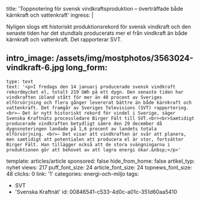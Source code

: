 title: 'Toppnotering för svensk vindkraftsproduktion – överträffade både kärnkraft och vattenkraft'
ingress: |
  <p>Nyligen slogs ett historiskt produktionsrekord för svensk vindkraft och den senaste tiden har det stundtals producerats mer el från vindkraft än både kärnkraft och vattenkraft. Det rapporterar SVT.
  </p>
  
intro_image: /assets/img/mostphotos/3563024-vindkraft-6.jpg
long_form:
  -
    type: text
    text: '<p>I fredags den 14 januari producerade svensk vindkraft rekordmycket el, totalt 219 GWh på ett dygn. Den senaste tiden har vindkraften ibland stått för mer än 40 procent av Sveriges elförsörjning och flera gånger levererat bättre än både kärnkraft och vattenkraft. Det framgår av Sveriges Televisions (SVT) rapportering.<br>– Det är nytt historiskt rekord för vindel i Sverige, säger Svenska Kraftnäts processledare Birger Fält till SVT.<br><br>Samtidigt producerade vindkraften betydligt sämre den 29 december då dygnsnoteringen landade på 1,6 procent av landets totala elförsörjning. <br>– Det visar att vindkraften är svår att planera, men samtidigt att potentialen att producera el är stor, fortsätter Birger Fält. Han tillägger också att de stora svängningarna i produktionen gör att behovet av att lagra energi ökar.&nbsp;</p>'
template: articles/article
sponsored: false
hide_from_home: false
artikel_typ: nyhet
views: 217
puff_font_size: 24
article_font_size: 24
topnews_font_size: 48
clicks: 0
link: '1'
categories: energi-och-miljo
tags:
  - SVT
  - 'Svenska Kraftnät'
id: 00846541-c533-4d0c-a01c-351d60aa5410
